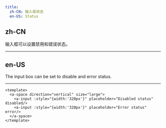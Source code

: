 ```yaml
title:
  zh-CN: 输入框状态
  en-US: Status
```

## zh-CN

输入框可以设置禁用和错误状态。

---

## en-US

The input box can be set to disable and error status.

---

```vue
<template>
  <a-space direction="vertical" size="large">
    <a-input :style="{width:'320px'}" placeholder="Disabled status" disabled/>
    <a-input :style="{width:'320px'}" placeholder="Error status" error/>
  </a-space>
</template>
```
